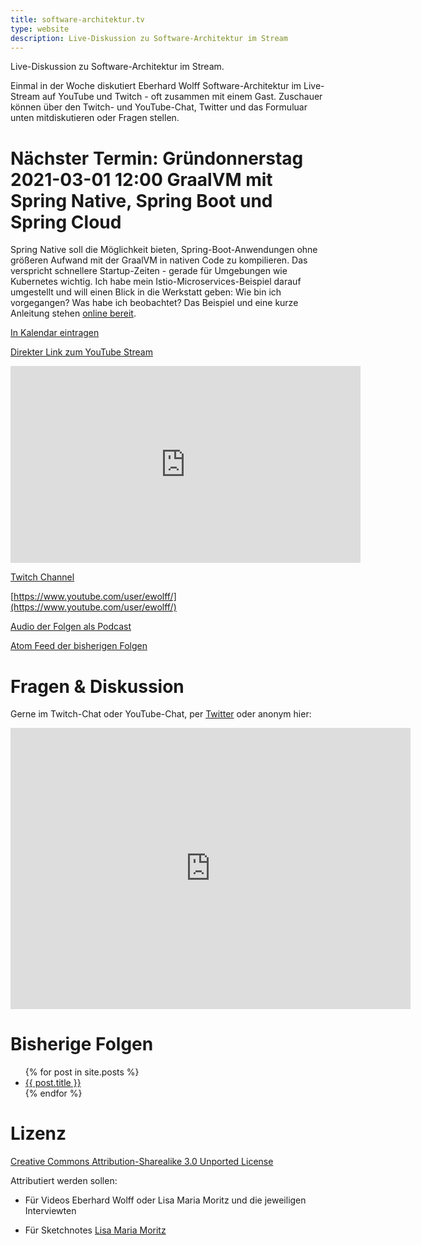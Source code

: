 ```yaml
---
title: software-architektur.tv
type: website
description: Live-Diskussion zu Software-Architektur im Stream
---
```


Live-Diskussion zu Software-Architektur im Stream. 

Einmal in der Woche diskutiert Eberhard Wolff Software-Architektur im
Live-Stream auf YouTube und Twitch - oft zusammen mit einem
Gast. Zuschauer können über den Twitch- und YouTube-Chat, Twitter und
das Formuluar unten mitdiskutieren oder Fragen
stellen. 

# Nächster Termin: Gründonnerstag 2021-03-01 12:00 GraalVM mit Spring Native, Spring Boot und Spring Cloud

Spring Native soll die Möglichkeit bieten, Spring-Boot-Anwendungen
ohne größeren Aufwand mit der GraalVM in nativen Code zu
kompilieren. Das verspricht schnellere Startup-Zeiten - gerade für
Umgebungen wie Kubernetes wichtig. Ich habe mein
Istio-Microservices-Beispiel darauf umgestellt und will einen Blick in
die Werkstatt geben: Wie bin ich vorgegangen? Was habe ich beobachtet?
Das Beispiel und eine kurze Anleitung stehen [online
bereit](https://github.com/ewolff/microservice-istio/blob/master/WIE-LAUFEN.md#native-images-bauen-und-ausf%C3%BChren).


[In Kalendar eintragen](termin.ics)

[Direkter Link zum YouTube Stream](https://www.youtube.com/watch?v=rjN8DSoxGCo)

<div aclass="embed-container"> <iframe width="560" height="315"
src="https://www.youtube-nocookie.com/embed/7Og6Ms-QtFg"
frameborder="0" allow="accelerometer; autoplay; clipboard-write;
encrypted-media; gyroscope; picture-in-picture"
allowfullscreen></iframe> </div>



[Twitch Channel](https://www.twitch.tv/ebrwolff)

[https://www.youtube.com/user/ewolff/](https://www.youtube.com/user/ewolff/)

[Audio der Folgen als Podcast](podcast.html)

[Atom Feed der bisherigen Folgen](feed.xml)

# Fragen & Diskussion

Gerne im Twitch-Chat oder YouTube-Chat, per [Twitter](https://twitter.com/ewolff) oder anonym
hier:

<div class="embed-container">
<div class="ratio4x3">
<iframe
src="https://docs.google.com/forms/d/e/1FAIpQLSf0xIZkNG_wRJ0IiobVcO3Z-q3dQMcwYTww0wgiWCupZCKM4A/viewform?embedded=true"
width="640" height="450" frameborder="0" marginheight="0"
marginwidth="0">Loading…</iframe>
</div>
</div>

# Bisherige Folgen

<ul>
{% for post in site.posts %}
   <li>
   <a href="{{ post.url }}">{{ post.title }}</a>
   </li>
{% endfor %}
</ul>

# Lizenz

[Creative Commons Attribution-Sharealike 3.0 Unported
License](http://creativecommons.org/licenses/by-sa/3.0/)

Attributiert werden sollen:

* Für Videos Eberhard Wolff oder Lisa Maria Moritz und die jeweiligen Interviewten

* Für Sketchnotes [Lisa Maria Moritz](https://twitter.com/Teapot4181)
